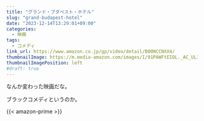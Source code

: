 ```yaml
---
title: "グランド・ブダペスト・ホテル"
slug: "grand-budapest-hotel"
date: "2023-12-14T13:29:01+09:00"
categories:
  - 映画
tags:
  - コメディ
link_url: https://www.amazon.co.jp/gp/video/detail/B00NCCNXX4/
thumbnailImage: https://m.media-amazon.com/images/I/91PAWFtEIOL._AC_UL320_.jpg
thumbnailImagePosition: left
#draft: true
---
```

なんか変わった映画だな。
<!--more-->
ブラックコメディというのか。

{{< amazon-prime >}}
